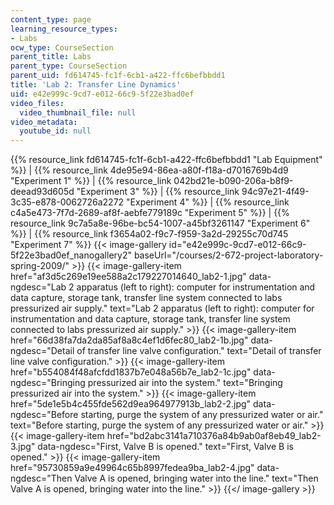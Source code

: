 ```yaml
---
content_type: page
learning_resource_types:
- Labs
ocw_type: CourseSection
parent_title: Labs
parent_type: CourseSection
parent_uid: fd614745-fc1f-6cb1-a422-ffc6befbbdd1
title: 'Lab 2: Transfer Line Dynamics'
uid: e42e999c-9cd7-e012-66c9-5f22e3bad0ef
video_files:
  video_thumbnail_file: null
video_metadata:
  youtube_id: null
---
```


{{% resource_link fd614745-fc1f-6cb1-a422-ffc6befbbdd1 "Lab Equipment" %}} | {{% resource_link 4de95e94-86ea-a80f-f18a-d7016769b4d9 "Experiment 1" %}} | {{% resource_link 042bd21e-b090-206a-b8f9-deead93d605d "Experiment 3" %}} | {{% resource_link 94c97e21-4f49-3c35-e878-0062726a2272 "Experiment 4" %}} | {{% resource_link c4a5e473-7f7d-2689-af8f-aebfe779189c "Experiment 5" %}} | {{% resource_link 9c7a5a8e-96be-bc54-1007-a45bf3261147 "Experiment 6" %}} | {{% resource_link f3654a02-f9c7-f959-3a2d-29255c70d745 "Experiment 7" %}}
{{< image-gallery id="e42e999c-9cd7-e012-66c9-5f22e3bad0ef_nanogallery2" baseUrl="/courses/2-672-project-laboratory-spring-2009/" >}}
{{< image-gallery-item href="af3d5c269e19ee588a2c179227014640_lab2-1.jpg" data-ngdesc="Lab 2 apparatus (left to right): computer for instrumentation and data capture, storage tank, transfer line system connected to labs pressurized air supply." text="Lab 2 apparatus (left to right): computer for instrumentation and data capture, storage tank, transfer line system connected to labs pressurized air supply." >}}
{{< image-gallery-item href="66d38fa7da2da85af8a8c4ef1d6fec80_lab2-1b.jpg" data-ngdesc="Detail of transfer line valve configuration." text="Detail of transfer line valve configuration." >}}
{{< image-gallery-item href="b554084f48afcfdd1837b7e048a56b7e_lab2-1c.jpg" data-ngdesc="Bringing pressurized air into the system." text="Bringing pressurized air into the system." >}}
{{< image-gallery-item href="5de1e5b4c455fde562d9ea964977913b_lab2-2.jpg" data-ngdesc="Before starting, purge the system of any pressurized water or air." text="Before starting, purge the system of any pressurized water or air." >}}
{{< image-gallery-item href="bd2abc3141a710376a84b9ab0af8eb49_lab2-3.jpg" data-ngdesc="First, Valve B is opened." text="First, Valve B is opened." >}}
{{< image-gallery-item href="95730859a9e49964c65b8997fedea9ba_lab2-4.jpg" data-ngdesc="Then Valve A is opened, bringing water into the line." text="Then Valve A is opened, bringing water into the line." >}}
{{</ image-gallery >}}